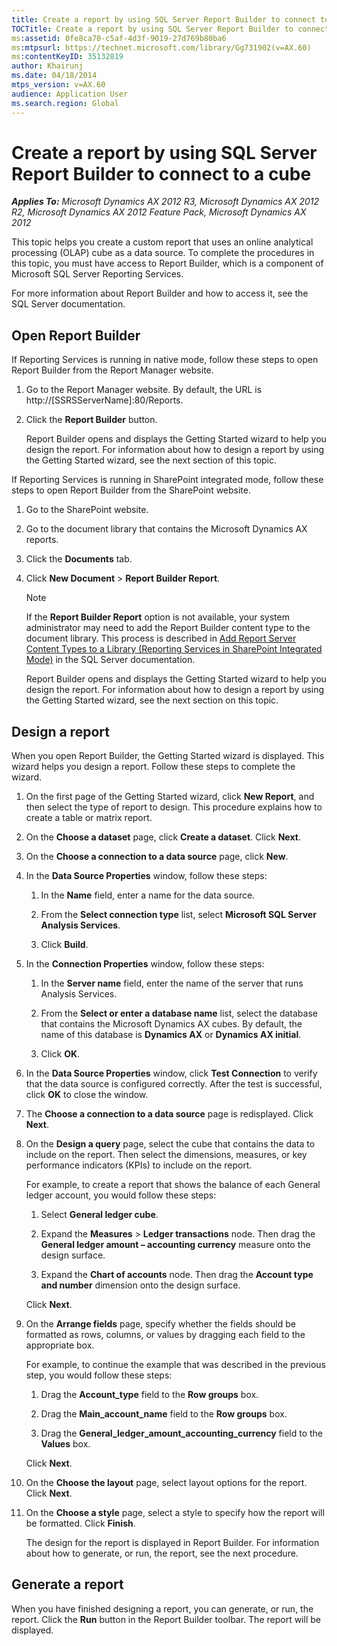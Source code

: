 ```yaml
---
title: Create a report by using SQL Server Report Builder to connect to a cube
TOCTitle: Create a report by using SQL Server Report Builder to connect to a cube
ms:assetid: 0fe8ca70-c5af-4d3f-9019-27d769b80ba6
ms:mtpsurl: https://technet.microsoft.com/library/Gg731902(v=AX.60)
ms:contentKeyID: 35132819
author: Khairunj
ms.date: 04/18/2014
mtps_version: v=AX.60
audience: Application User
ms.search.region: Global
---
```


# Create a report by using SQL Server Report Builder to connect to a cube 


_**Applies To:** Microsoft Dynamics AX 2012 R3, Microsoft Dynamics AX 2012 R2, Microsoft Dynamics AX 2012 Feature Pack, Microsoft Dynamics AX 2012_

This topic helps you create a custom report that uses an online analytical processing (OLAP) cube as a data source. To complete the procedures in this topic, you must have access to Report Builder, which is a component of Microsoft SQL Server Reporting Services.

For more information about Report Builder and how to access it, see the SQL Server documentation.

## Open Report Builder

If Reporting Services is running in native mode, follow these steps to open Report Builder from the Report Manager website.

1.  Go to the Report Manager website. By default, the URL is http://\[SSRSServerName\]:80/Reports.

2.  Click the **Report Builder** button.
    
    Report Builder opens and displays the Getting Started wizard to help you design the report. For information about how to design a report by using the Getting Started wizard, see the next section of this topic.

If Reporting Services is running in SharePoint integrated mode, follow these steps to open Report Builder from the SharePoint website.

1.  Go to the SharePoint website.

2.  Go to the document library that contains the Microsoft Dynamics AX reports.

3.  Click the **Documents** tab.

4.  Click **New Document** \> **Report Builder Report**.
    

    > [!NOTE]
    > <P>If the <STRONG>Report Builder Report</STRONG> option is not available, your system administrator may need to add the Report Builder content type to the document library. This process is described in <A href="http://technet.microsoft.com/en-us/library/bb326289.aspx">Add Report Server Content Types to a Library (Reporting Services in SharePoint Integrated Mode)</A> in the SQL Server documentation.</P>

    
    Report Builder opens and displays the Getting Started wizard to help you design the report. For information about how to design a report by using the Getting Started wizard, see the next section on this topic.

## Design a report

When you open Report Builder, the Getting Started wizard is displayed. This wizard helps you design a report. Follow these steps to complete the wizard.

1.  On the first page of the Getting Started wizard, click **New Report**, and then select the type of report to design. This procedure explains how to create a table or matrix report.

2.  On the **Choose a dataset** page, click **Create a dataset**. Click **Next**.

3.  On the **Choose a connection to a data source** page, click **New**.

4.  In the **Data Source Properties** window, follow these steps:
    
    1.  In the **Name** field, enter a name for the data source.
    
    2.  From the **Select connection type** list, select **Microsoft SQL Server Analysis Services**.
    
    3.  Click **Build**.

5.  In the **Connection Properties** window, follow these steps:
    
    1.  In the **Server name** field, enter the name of the server that runs Analysis Services.
    
    2.  From the **Select or enter a database name** list, select the database that contains the Microsoft Dynamics AX cubes. By default, the name of this database is **Dynamics AX** or **Dynamics AX initial**.
    
    3.  Click **OK**.

6.  In the **Data Source Properties** window, click **Test Connection** to verify that the data source is configured correctly. After the test is successful, click **OK** to close the window.

7.  The **Choose a connection to a data source** page is redisplayed. Click **Next**.

8.  On the **Design a query** page, select the cube that contains the data to include on the report. Then select the dimensions, measures, or key performance indicators (KPIs) to include on the report.
    
    For example, to create a report that shows the balance of each General ledger account, you would follow these steps:
    
    1.  Select **General ledger cube**.
    
    2.  Expand the **Measures** \> **Ledger transactions** node. Then drag the **General ledger amount – accounting currency** measure onto the design surface.
    
    3.  Expand the **Chart of accounts** node. Then drag the **Account type and number** dimension onto the design surface.
    
    Click **Next**.

9.  On the **Arrange fields** page, specify whether the fields should be formatted as rows, columns, or values by dragging each field to the appropriate box.
    
    For example, to continue the example that was described in the previous step, you would follow these steps:
    
    1.  Drag the **Account\_type** field to the **Row groups** box.
    
    2.  Drag the **Main\_account\_name** field to the **Row groups** box.
    
    3.  Drag the **General\_ledger\_amount\_accounting\_currency** field to the **Values** box.
    
    Click **Next**.

10. On the **Choose the layout** page, select layout options for the report. Click **Next**.

11. On the **Choose a style** page, select a style to specify how the report will be formatted. Click **Finish**.
    
    The design for the report is displayed in Report Builder. For information about how to generate, or run, the report, see the next procedure.

## Generate a report

When you have finished designing a report, you can generate, or run, the report. Click the **Run** button in the Report Builder toolbar. The report will be displayed.

  


